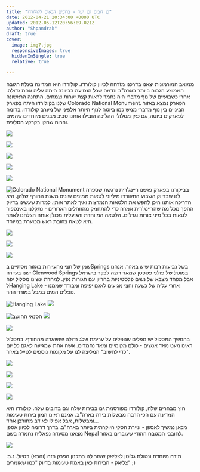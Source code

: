 ```yaml
---
title: "כן דובים וכן יער - ברוכים הבאים לקולורדו"
date: 2012-04-21 20:34:00 +0000 UTC
updated: 2012-05-12T20:56:09.021Z
author: "Shpandrak"
draft: true
cover:
  image: img7.jpg
  responsiveImages: true
  hiddenInSingle: true
  relative: true

---
```


ממואב המורמונית יצאנו בדרכנו מזרחה לכיוון קולורדו. קולורדו היא המדינה בעלת הגובה הממוצע הגבוה ביותר בארה"ב ונדמה שכל הנסיעה בכיוונה היתה עליה אחת גדולה. אחרי כשבועיים של נוף מדברי היה נחמד לראות קצת יערות וצמחים. התחנה הראשונה שלנו בקולורדו היתה בפארק Colorado National Monument. הפארק נמצא באזור הביניים בין נוף מדברי ממש כמו ביוטה לנוף היותר אלפיני של מערב קולורדו. בדומה לפארקים ביוטה, גם כאן מסלולי ההליכה הובילו אותנו סביב מבנים מיוחדים שהמים והרוח שחקו בקרקע הסלעית.

![](img1.jpg)

![](img2.jpg)

![](img3.jpg)

![](img4.jpg)

![](img5.jpg)

![](img6.jpg "Colorado National Monument")
בביקורנו בפארק פגשנו ריינג'רית נרגשת שספרה לנו שבדיוק השבוע התעוררו מיליוני לטאות ממינים שונים משנת החורף שלהן. היא הדריכה אותנו היכן לחפש את הלטאות הנמרצות ואיך לאתר אותן. למרות שעשינו בדיוק ההפך מכל מה שהריינג'רית אמרה כדי להתחמק מהזוחלים הארורים - נתקלנו באינספור לטאות בכל מיני צורות וגדלים. הלטאה המיוחדת והגועלית מכולן אותה הצלחנו לאתר היא לטאה צהובת ראש מכוערת במיוחד.

![](img7.jpg)

![](img8.jpg)

![](img9.jpg)

שמן של חצי מהעיירות באזור מסתיים בSprings בשל נביעות רבות שיש באזור. אנחנו ישנו בעיירה Glenwood Springs במוטל של פולני פטפטן שמאד רוצה לבקר בישראל אבל מפחד מצבא של נשים פלסטיניות בהריון עם חגורות נפץ. למחרת עשינו מסלול יפה לHanging Lake - אחרי עליה של כשעה וחצי מגיעים לאגם יפיפה ומבודד שממנו נופלים המים במפל במורד ההר.

![](img10.jpg "Hanging Lake")
![](img11.jpg)

![](img12.jpg "הסנאי החושב")
![](img13.jpg)

![](img14.jpg)

בהמשך המסלול יש מפלים שנופלים על ערימת שלג גדולה שנשארה מהחורף. במסלול ראינו מעט מאד אנשים - כולם מקומיים ומאד נחמדים. אשה אחת שמגיעה לאגם כל יום "כדי לחשוב" המליצה לנו על מקומות נוספים לטייל באזור.

![](img15.jpg)

![](img16.jpg)

![](img17.jpg)

![](img18.jpg)

חוץ מבהרים שלה, קולורדו מפורסמת גם בבירות שלה וגם בדובים שלה. קולורדו היא המדינה עם הכי הרבה מבשלות בירה בארה"ב. אמנם ראינו המון בירות טעימות ומבשלות, אבל אפילו לא דב מחורבן אחד...  
מכאן נמשיך לאספן - עיירת הסקי היוקרתית ביותר בארה"ב. בדרך דרומה לכיוון אספן מצאנו מסעדה נפאלית נחמדה בשם Nepal לחובבי המטבח ההודי שעוברים באזור.

![](img19.jpg)

תודה מיוחדת ונטולת גלוטן לצליאק שעזר לנו בתכנון הפרק הזה (והבא) בטיול. נ.ב: צליאק - הבירות כאן באמת טעימות בדיוק "כמו שאומרים" ;)
